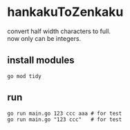 # hankakuToZenkaku
convert half width characters to full.  
now only can be integers.  

## install modules
```shell
go mod tidy
```

## run
```shell
go run main.go 123 ccc aaa # for test
go run main.go "123 ccc"   # for test
```
